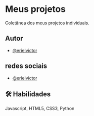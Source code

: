 
# Meus projetos

Coletânea dos meus projetos individuais.


## Autor
- [@erielvictor](https://www.github.com/Erielvictor)

## redes sociais
- [@erielvictor](https://www.instagram.com/eriel._.victor/)


## 🛠 Habilidades
Javascript, HTML5, CSS3, Python

